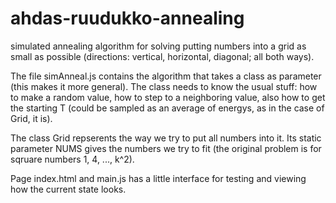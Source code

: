 # ahdas-ruudukko-annealing
simulated annealing algorithm for solving putting numbers into a grid as small as possible (directions: vertical, horizontal, diagonal; all both ways).

The file simAnneal.js contains the algorithm that takes a class as parameter (this makes it more general). The class needs to know the usual stuff: how to make a random value, how to step to a neighboring value, also how to get the starting T (could be sampled as an average of energys, as in the case of Grid, it is).


The class Grid repserents the way we try to put all numbers into it. Its static parameter NUMS gives the numbers we try to fit (the original problem is for sqruare numbers 1, 4, ..., k^2).

Page index.html and main.js has a little interface for testing and viewing how the current state looks.

